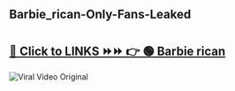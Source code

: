 
 ## Barbie_rican-Only-Fans-Leaked

# <h2><a href="https://clipsfans.com/Barbie_rican&ref=git">🔗 Click to LINKS ⏩⏩ 👉 🟢 Barbie rican </a></h2>

<a href="https://clipsfans.com/Barbie_rican&ref=git" rel="nofollow" data-target="animated-image.originalLink"><img src="https://i.ibb.co.com/xMMVF88/686577567.gif" alt="Viral Video Original" style="max-width: 100%; display: inline-block;" data-target="animated-image.originalImage"></a>
